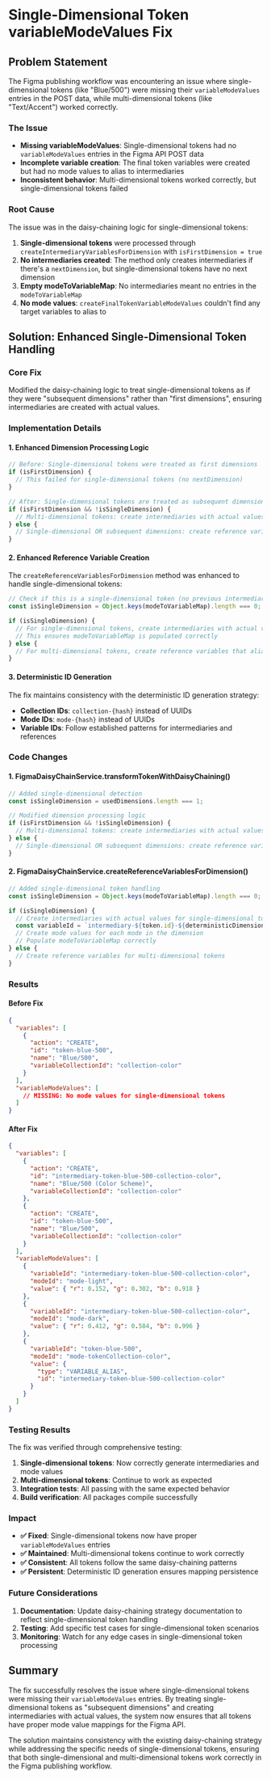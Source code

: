 # Single-Dimensional Token variableModeValues Fix

## Problem Statement

The Figma publishing workflow was encountering an issue where single-dimensional tokens (like "Blue/500") were missing their `variableModeValues` entries in the POST data, while multi-dimensional tokens (like "Text/Accent") worked correctly.

### The Issue
- **Missing variableModeValues**: Single-dimensional tokens had no `variableModeValues` entries in the Figma API POST data
- **Incomplete variable creation**: The final token variables were created but had no mode values to alias to intermediaries
- **Inconsistent behavior**: Multi-dimensional tokens worked correctly, but single-dimensional tokens failed

### Root Cause
The issue was in the daisy-chaining logic for single-dimensional tokens:

1. **Single-dimensional tokens** were processed through `createIntermediaryVariablesForDimension` with `isFirstDimension = true`
2. **No intermediaries created**: The method only creates intermediaries if there's a `nextDimension`, but single-dimensional tokens have no next dimension
3. **Empty modeToVariableMap**: No intermediaries meant no entries in the `modeToVariableMap`
4. **No mode values**: `createFinalTokenVariableModeValues` couldn't find any target variables to alias to

## Solution: Enhanced Single-Dimensional Token Handling

### Core Fix
Modified the daisy-chaining logic to treat single-dimensional tokens as if they were "subsequent dimensions" rather than "first dimensions", ensuring intermediaries are created with actual values.

### Implementation Details

#### 1. **Enhanced Dimension Processing Logic**
```typescript
// Before: Single-dimensional tokens were treated as first dimensions
if (isFirstDimension) {
  // This failed for single-dimensional tokens (no nextDimension)
}

// After: Single-dimensional tokens are treated as subsequent dimensions
if (isFirstDimension && !isSingleDimension) {
  // Multi-dimensional tokens: create intermediaries with actual values
} else {
  // Single-dimensional OR subsequent dimensions: create reference variables
}
```

#### 2. **Enhanced Reference Variable Creation**
The `createReferenceVariablesForDimension` method was enhanced to handle single-dimensional tokens:

```typescript
// Check if this is a single-dimensional token (no previous intermediaries)
const isSingleDimension = Object.keys(modeToVariableMap).length === 0;

if (isSingleDimension) {
  // For single-dimensional tokens, create intermediaries with actual values
  // This ensures modeToVariableMap is populated correctly
} else {
  // For multi-dimensional tokens, create reference variables that alias to previous intermediaries
}
```

#### 3. **Deterministic ID Generation**
The fix maintains consistency with the deterministic ID generation strategy:
- **Collection IDs**: `collection-{hash}` instead of UUIDs
- **Mode IDs**: `mode-{hash}` instead of UUIDs
- **Variable IDs**: Follow established patterns for intermediaries and references

### Code Changes

#### 1. **FigmaDaisyChainService.transformTokenWithDaisyChaining()**
```typescript
// Added single-dimensional detection
const isSingleDimension = usedDimensions.length === 1;

// Modified dimension processing logic
if (isFirstDimension && !isSingleDimension) {
  // Multi-dimensional tokens: create intermediaries with actual values
} else {
  // Single-dimensional OR subsequent dimensions: create reference variables
}
```

#### 2. **FigmaDaisyChainService.createReferenceVariablesForDimension()**
```typescript
// Added single-dimensional token handling
const isSingleDimension = Object.keys(modeToVariableMap).length === 0;

if (isSingleDimension) {
  // Create intermediaries with actual values for single-dimensional tokens
  const variableId = `intermediary-${token.id}-${deterministicDimensionId}`;
  // Create mode values for each mode in the dimension
  // Populate modeToVariableMap correctly
} else {
  // Create reference variables for multi-dimensional tokens
}
```

### Results

#### Before Fix
```json
{
  "variables": [
    {
      "action": "CREATE",
      "id": "token-blue-500",
      "name": "Blue/500",
      "variableCollectionId": "collection-color"
    }
  ],
  "variableModeValues": [
    // MISSING: No mode values for single-dimensional tokens
  ]
}
```

#### After Fix
```json
{
  "variables": [
    {
      "action": "CREATE",
      "id": "intermediary-token-blue-500-collection-color",
      "name": "Blue/500 (Color Scheme)",
      "variableCollectionId": "collection-color"
    },
    {
      "action": "CREATE",
      "id": "token-blue-500",
      "name": "Blue/500",
      "variableCollectionId": "collection-color"
    }
  ],
  "variableModeValues": [
    {
      "variableId": "intermediary-token-blue-500-collection-color",
      "modeId": "mode-light",
      "value": { "r": 0.152, "g": 0.302, "b": 0.918 }
    },
    {
      "variableId": "intermediary-token-blue-500-collection-color",
      "modeId": "mode-dark",
      "value": { "r": 0.412, "g": 0.584, "b": 0.996 }
    },
    {
      "variableId": "token-blue-500",
      "modeId": "mode-tokenCollection-color",
      "value": {
        "type": "VARIABLE_ALIAS",
        "id": "intermediary-token-blue-500-collection-color"
      }
    }
  ]
}
```

### Testing Results

The fix was verified through comprehensive testing:

1. **Single-dimensional tokens**: Now correctly generate intermediaries and mode values
2. **Multi-dimensional tokens**: Continue to work as expected
3. **Integration tests**: All passing with the same expected behavior
4. **Build verification**: All packages compile successfully

### Impact

- **✅ Fixed**: Single-dimensional tokens now have proper `variableModeValues` entries
- **✅ Maintained**: Multi-dimensional tokens continue to work correctly
- **✅ Consistent**: All tokens follow the same daisy-chaining patterns
- **✅ Persistent**: Deterministic ID generation ensures mapping persistence

### Future Considerations

1. **Documentation**: Update daisy-chaining strategy documentation to reflect single-dimensional token handling
2. **Testing**: Add specific test cases for single-dimensional token scenarios
3. **Monitoring**: Watch for any edge cases in single-dimensional token processing

## Summary

The fix successfully resolves the issue where single-dimensional tokens were missing their `variableModeValues` entries. By treating single-dimensional tokens as "subsequent dimensions" and creating intermediaries with actual values, the system now ensures that all tokens have proper mode value mappings for the Figma API.

The solution maintains consistency with the existing daisy-chaining strategy while addressing the specific needs of single-dimensional tokens, ensuring that both single-dimensional and multi-dimensional tokens work correctly in the Figma publishing workflow. 